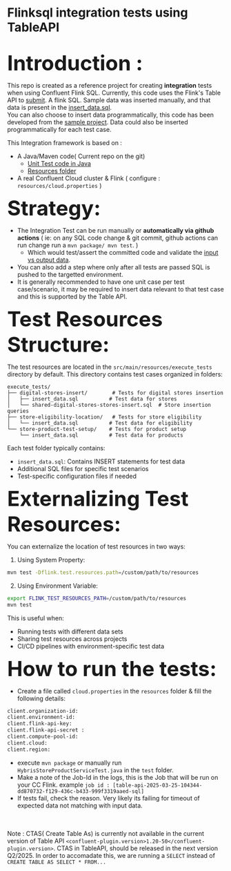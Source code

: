 # Flinksql integration tests using TableAPI     
<br>
<b> <font size="10">Introduction : </font ></b>

This repo is created as a reference project for creating <b>integration</b> tests when using Confluent Flink SQL. Currently, this code uses the Flink's Table API to [submit](https://github.com/bjaggi/flinksql-int-test/blob/main/src/test/java/io/confluent/flink/examples/HybrisStoreProductServiceTest.java#L47). A flink SQL. Sample data was inserted manually, and that data is present in the [insert_data.sql](https://github.com/bjaggi/flinksql-int-test/blob/main/src/main/resources/insert_data.sql).
<br>
You can also choose to insert data programmatically, this code has been developed from the [sample project](https://github.com/confluentinc/learn-apache-flink-table-api-for-java-exercises/blob/main/solutions/03-building-a-streaming-pipeline/src/test/java/marketplace/CustomerServiceIntegrationTest.java#L43).
Data could also be inserted programmatically for each test case. 

This Integration framework is based on :
- A Java/Maven code( Current repo on the git)
  - [Unit Test code in Java](https://github.com/bjaggi/flinksql-int-test/blob/main/src/test/java/io/confluent/flink/examples/HybrisStoreProductServiceTest.java#L31)
  - [Resources folder](https://github.com/bjaggi/flinksql-int-test/tree/main/src/main/resources)
- A real Confluent Cloud cluster & Flink ( configure : `resources/cloud.properties` )


<b> <font size="10">Strategy:</font ></b> 

- The Integration Test can be run manually or <b>automatically via github actions</b> ( ie: on any SQL code change & git commit, github actions can run change run a    `mvn package/ mvn test`.  )
  - Which would test/assert the committed code and validate the [input vs output data](https://github.com/bjaggi/flinksql-int-test/blob/main/src/test/java/io/confluent/flink/examples/HybrisStoreProductServiceTest.java#L61). 
- You can also add a step where only after all tests are passed SQL is pushed to the targetted environment. 
- It is generally recommended to have one unit case per test case/scenario, it may be required to insert data relevant to that test case and this is supported by the Table API.

<b> <font size="10">Test Resources Structure:</font ></b>

The test resources are located in the `src/main/resources/execute_tests` directory by default. This directory contains test cases organized in folders:

```
execute_tests/
├── digital-stores-insert/        # Tests for digital stores insertion
│   ├── insert_data.sql          # Test data for stores
│   └── shared-digital-stores-stores-insert.sql  # Store insertion queries
├── store-eligibility-location/   # Tests for store eligibility
│   └── insert_data.sql          # Test data for eligibility
└── store-product-test-setup/    # Tests for product setup
    └── insert_data.sql          # Test data for products
```

Each test folder typically contains:
- `insert_data.sql`: Contains INSERT statements for test data
- Additional SQL files for specific test scenarios
- Test-specific configuration files if needed

<b> <font size="10">Externalizing Test Resources:</font ></b>

You can externalize the location of test resources in two ways:

1. Using System Property:
```bash
mvn test -Dflink.test.resources.path=/custom/path/to/resources
```

2. Using Environment Variable:
```bash
export FLINK_TEST_RESOURCES_PATH=/custom/path/to/resources
mvn test
```

This is useful when:
- Running tests with different data sets
- Sharing test resources across projects
- CI/CD pipelines with environment-specific test data

<b> <font size="10">How to run the tests:</font ></b> 

- Create a file called `cloud.properties` in the  `resources` folder & fill the following details:    
```html
client.organization-id:
client.environment-id:
client.flink-api-key:
client.flink-api-secret : 
client.compute-pool-id:
client.cloud: 
client.region: 
```
- execute `mvn package` or manually run `HybrisStoreProductServiceTest.java` in the `test` folder.
- Make a note of the Job-Id in the logs, this is the Job that will be run on your CC Flink. example ` job id : [table-api-2025-03-25-104344-dd870732-f129-436c-b433-999f3319aaed-sql]
  ` 
- If tests fail, check the reason. Very likely its failing for timeout of expected data not matching with input data.   


<br><br>
Note : CTAS( Create Table As) is currently not available in the current version of Table API `<confluent-plugin.version>1.20-50</confluent-plugin.version>`. CTAS in TableAPI, should be released in the next version Q2/2025. In order to accomadate this, we are running a ``SELECT`` instead of ``CREATE TABLE AS SELECT * FROM...``
